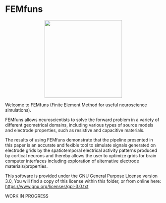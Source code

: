 # FEMfuns
<p align="center">
  <img src="https://raw.githubusercontent.com/meronvermaas/FEMfuns/master/logo.png" width="250">
</p>

Welcome to FEMfuns (Finite Element Method for useful neuroscience simulations).

FEMfuns allows neuroscientists to solve the forward problem in a variety of different geometrical domains, including various types of source models and electrode properties, such as resistive and capacitive materials.

The results of using FEMfuns demonstrate that the pipeline presented in this paper is an accurate and fexible tool to simulate signals generated on electrode grids by the spatiotemporal electrical activity patterns produced by cortical neurons and thereby allows the user to optimize grids for brain computer interfaces including exploration of alternative electrode materials/properties.

This software is provided under the GNU General Purpose License version 3.0, You will find a copy of this license within this folder, or from online here: https://www.gnu.org/licenses/gpl-3.0.txt

WORK IN PROGRESS
